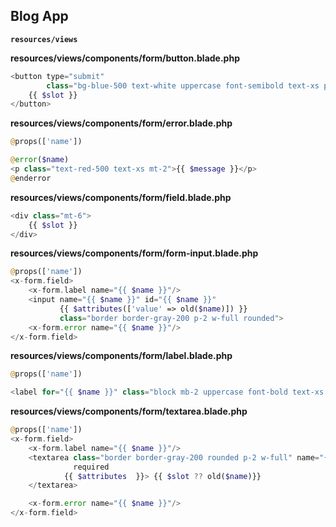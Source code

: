 ## Blog App


**`resources/views`**

**resources/views/components/form/button.blade.php**
```php
<button type="submit"
        class="bg-blue-500 text-white uppercase font-semibold text-xs py-2 px-10 rounded-2xl hover:bg-blue-600 mt-5">
    {{ $slot }}
</button>

```

**resources/views/components/form/error.blade.php**
```php
@props(['name'])

@error($name)
<p class="text-red-500 text-xs mt-2">{{ $message }}</p>
@enderror
```

**resources/views/components/form/field.blade.php**
```php
<div class="mt-6">
    {{ $slot }}
</div>
```

**resources/views/components/form/form-input.blade.php**
```php
@props(['name'])
<x-form.field>
    <x-form.label name="{{ $name }}"/>
    <input name="{{ $name }}" id="{{ $name }}"
           {{ $attributes(['value' => old($name)]) }}
           class="border border-gray-200 p-2 w-full rounded">
    <x-form.error name="{{ $name }}"/>
</x-form.field>
```

**resources/views/components/form/label.blade.php**
```php
@props(['name'])

<label for="{{ $name }}" class="block mb-2 uppercase font-bold text-xs text-gray-700">{{ ucwords($name) }}</label>
```

**resources/views/components/form/textarea.blade.php**
```php
@props(['name'])
<x-form.field>
    <x-form.label name="{{ $name }}"/>
    <textarea class="border border-gray-200 rounded p-2 w-full" name="{{ $name }}" id="{{ $name }}"
              required
            {{ $attributes  }}> {{ $slot ?? old($name)}}
    </textarea>

    <x-form.error name="{{ $name }}"/>
</x-form.field>

```

